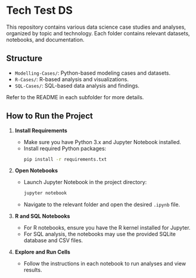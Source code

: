 # Tech Test DS

This repository contains various data science case studies and analyses, organized by topic and technology. Each folder contains relevant datasets, notebooks, and documentation.

## Structure

- `Modelling-Cases/`: Python-based modeling cases and datasets.
- `R-Cases/`: R-based analysis and visualizations.
- `SQL-Cases/`: SQL-based data analysis and findings.

Refer to the README in each subfolder for more details.

## How to Run the Project

1. **Install Requirements**
   - Make sure you have Python 3.x and Jupyter Notebook installed.
   - Install required Python packages:
     ```bash
     pip install -r requirements.txt
     ```

2. **Open Notebooks**
   - Launch Jupyter Notebook in the project directory:
     ```bash
     jupyter notebook
     ```
   - Navigate to the relevant folder and open the desired `.ipynb` file.

3. **R and SQL Notebooks**
   - For R notebooks, ensure you have the R kernel installed for Jupyter.
   - For SQL analysis, the notebooks may use the provided SQLite database and CSV files.

4. **Explore and Run Cells**
   - Follow the instructions in each notebook to run analyses and view results.
